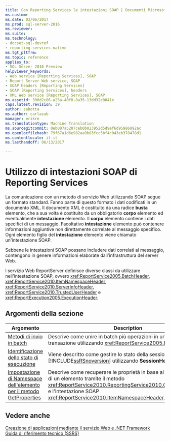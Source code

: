 ```yaml
---
title: Con Reporting Services le intestazioni SOAP | Documenti Microsoft
ms.custom: 
ms.date: 03/06/2017
ms.prod: sql-server-2016
ms.reviewer: 
ms.suite: 
ms.technology:
- docset-sql-devref
- reporting-services-native
ms.tgt_pltfrm: 
ms.topic: reference
applies_to:
- SQL Server 2016 Preview
helpviewer_keywords:
- Web service [Reporting Services], SOAP
- Report Server Web service, SOAP
- SOAP headers [Reporting Services]
- SOAP [Reporting Services], headers
- XML Web service [Reporting Services], SOAP
ms.assetid: 306d2c06-a25a-40f8-8a35-13dd32e8841e
caps.latest.revision: 39
author: sabotta
ms.author: carlasab
manager: erikre
ms.translationtype: Machine Translation
ms.sourcegitcommit: 0eb007a5207ceb0b023952d5d9ef6d95986092ac
ms.openlocfilehash: 79f67a1d6e982aa9b83fcc5bf4c043eb378478d1
ms.contentlocale: it-it
ms.lasthandoff: 06/13/2017

---
```

# <a name="using-reporting-services-soap-headers"></a>Utilizzo di intestazioni SOAP di Reporting Services
  La comunicazione con un metodo di servizio Web utilizzando SOAP segue un formato standard. Fanno parte di questo formato i dati codificati in un documento XML. Il documento XML è costituito da una radice **busta** elemento, che a sua volta è costituito da un obbligatorio **corpo** elemento ed eventualmente **intestazione** elemento. Il **corpo** elemento contiene i dati specifici di un messaggio. Facoltativo **intestazione** elemento può contenere informazioni aggiuntive non direttamente correlate al messaggio specifico. Ogni elemento figlio del **intestazione** elemento viene chiamato un'intestazione SOAP.  
  
 Sebbene le intestazioni SOAP possano includere dati correlati al messaggio, contengono in genere informazioni elaborate dall'infrastruttura del server Web.  
  
 l servizio Web ReportServer definisce diverse classi da utilizzare nell'intestazione SOAP, ovvero <xref:ReportService2005.BatchHeader>, <xref:ReportService2010.ItemNamespaceHeader>, <xref:ReportService2010.ServerInfoHeader>, <xref:ReportService2010.TrustedUserHeader> e <xref:ReportExecution2005.ExecutionHeader>.  
  
## <a name="in-this-section"></a>Argomenti della sezione  
  
|Argomento|Description|  
|-----------|-----------------|  
|[Metodi di invio in batch](../../reporting-services/report-server-web-service-net-framework-soap-headers/batching-methods.md)|Descrive come unire in batch più operazioni in una singola transazione utilizzando <xref:ReportService2005.BatchHeader>.|  
|[Identificazione dello stato di esecuzione](../../reporting-services/report-server-web-service-net-framework-soap-headers/identifying-execution-state.md)|Viene descritto come gestire lo stato della sessione in [!INCLUDE[ssRSnoversion](../../includes/ssrsnoversion-md.md)] utilizzando **SessionHeader**.|  
|[Impostazione di Namespace dell'elemento per il metodo GetProperties](../../reporting-services/report-server-web-service-net-framework-soap-headers/setting-the-item-namespace-for-the-getproperties-method.md)|Descrive come recuperare le proprietà in base al percorso o all'ID di un elemento tramite il metodo <xref:ReportService2010.ReportingService2010.GetProperties%2A> e l'intestazione SOAP <xref:ReportService2010.ItemNamespaceHeader>.|  
  
## <a name="see-also"></a>Vedere anche  
 [Creazione di applicazioni mediante il servizio Web e .NET Framework](../../reporting-services/report-server-web-service/net-framework/building-applications-using-the-web-service-and-the-net-framework.md)   
 [Guida di riferimento tecnico &#40;SSRS&#41;](../../reporting-services/technical-reference-ssrs.md)  
  
  
